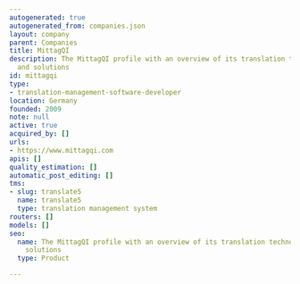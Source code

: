 ```yaml
---
autogenerated: true
autogenerated_from: companies.json
layout: company
parent: Companies
title: MittagQI
description: The MittagQI profile with an overview of its translation technologies
  and solutions
id: mittagqi
type:
- translation-management-software-developer
location: Germany
founded: 2009
note: null
active: true
acquired_by: []
urls:
- https://www.mittagqi.com
apis: []
quality_estimation: []
automatic_post_editing: []
tms:
- slug: translate5
  name: translate5
  type: translation management system
routers: []
models: []
seo:
  name: The MittagQI profile with an overview of its translation technologies and
    solutions
  type: Product

---
```


